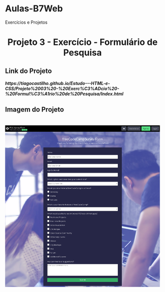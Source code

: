 # Aulas-B7Web
Exercícios e Projetos
<br/>
<h1 align="center">
    Projeto 3 - Exercício - Formulário de Pesquisa
</h1>

## Link do Projeto
<h5>
https://tiagocastilho.github.io/Estudo---HTML-e-CSS/Projeto%2003%20-%20Exerc%C3%ADcio%20-%20Formul%C3%A1rio%20de%20Pesquisa/Index.html
</h5>

## Imagem do Projeto
<h1 align="center">
<img src="https://github.com/TiagoCastilho/Estudo---HTML-e-CSS/blob/master/Projeto%2003%20-%20Exerc%C3%ADcio%20-%20Formul%C3%A1rio%20de%20Pesquisa/assets/images/Site_Formul%C3%A1rio.png"
</h1>

